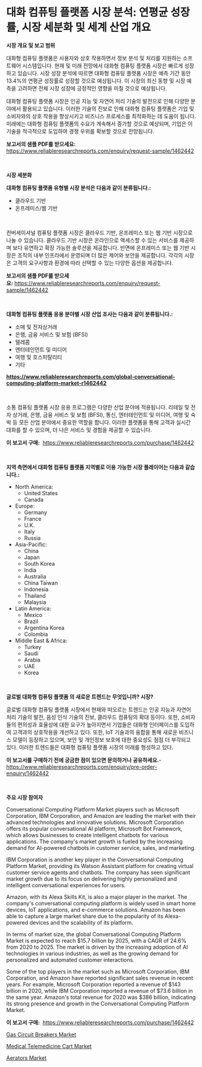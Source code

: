 <p><h1>대화 컴퓨팅 플랫폼 시장 분석: 연평균 성장률, 시장 세분화 및 세계 산업 개요</h1></p><p><strong>시장 개요 및 보고 범위</strong></p>
<p><p>대화형 컴퓨팅 플랫폼은 사용자와 상호 작용하면서 정보 분석 및 처리를 지원하는 소프트웨어 시스템입니다. 현재 및 미래 전망에서 대화형 컴퓨팅 플랫폼 시장은 빠르게 성장하고 있습니다. 시장 성장 분석에 따르면 대화형 컴퓨팅 플랫폼 시장은 예측 기간 동안 13.4%의 연평균 성장률로 성장할 것으로 예상됩니다. 이 시장의 최신 동향 및 시장 예측을 고려하면 전체 시장 성장에 긍정적인 영향을 미칠 것으로 예상됩니다. </p><p>대화형 컴퓨팅 플랫폼 시장은 인공 지능 및 자연어 처리 기술의 발전으로 인해 다양한 분야에서 활용되고 있습니다. 이러한 기술의 진보로 인해 대화형 컴퓨팅 플랫폼은 기업 및 소비자와의 상호 작용을 향상시키고 비즈니스 프로세스를 최적화하는 데 도움이 됩니다. 미래에는 대화형 컴퓨팅 플랫폼의 수요가 계속해서 증가할 것으로 예상되며, 기업은 이 기술을 적극적으로 도입하여 경쟁 우위를 확보할 것으로 전망됩니다.</p></p>
<p><strong>보고서의 샘플 PDF를 받으세요:</strong> <a href="https://www.reliableresearchreports.com/enquiry/request-sample/1462442">https://www.reliableresearchreports.com/enquiry/request-sample/1462442</a></p>
<p>&nbsp;</p>
<p><strong>시장 세분화</strong></p>
<p><strong>대화형 컴퓨팅 플랫폼 유형별 시장 분석은 다음과 같이 분류됩니다.:</strong></p>
<p><ul><li>클라우드 기반</li><li>온프레미스/웹 기반</li></ul></p>
<p>&nbsp;</p>
<p><p>컨버세이셔널 컴퓨팅 플랫폼 시장은 클라우드 기반, 온프레미스 또는 웹 기반 시장으로 나눌 수 있습니다. 클라우드 기반 시장은 온라인으로 액세스할 수 있는 서비스를 제공하며 보다 유연하고 확장 가능한 솔루션을 제공합니다. 반면에 온프레미스 또는 웹 기반 시장은 조직의 내부 인프라에서 운영되며 더 많은 제어와 보안을 제공합니다. 각각의 시장은 고객의 요구사항과 환경에 따라 선택할 수 있는 다양한 옵션을 제공합니다.</p></p>
<p><strong>보고서의 샘플 PDF를 받으세요:</strong>&nbsp;<a href="https://www.reliableresearchreports.com/enquiry/request-sample/1462442">https://www.reliableresearchreports.com/enquiry/request-sample/1462442</a></p>
<p>&nbsp;</p>
<p><strong> 대화형 컴퓨팅 플랫폼 응용 분야별 시장 산업 조사는 다음과 같이 분류됩니다.:</strong></p>
<p><ul><li>소매 및 전자상거래</li><li>은행, 금융 서비스 및 보험 (BFSI)</li><li>텔레콤</li><li>엔터테인먼트 및 미디어</li><li>여행 및 호스피탈리티</li><li>기타</li></ul></p>
<p><strong><a href="https://www.reliableresearchreports.com/global-conversational-computing-platform-market-r1462442">https://www.reliableresearchreports.com/global-conversational-computing-platform-market-r1462442</a></strong></p>
<p>&nbsp;</p>
<p><p>소통 컴퓨팅 플랫폼 시장 응용 프로그램은 다양한 산업 분야에 적용됩니다. 리테일 및 전자 상거래, 은행, 금융 서비스 및 보험 (BFSI), 통신, 엔터테인먼트 및 미디어, 여행 및 숙박 등 모든 산업 분야에서 중요한 역할을 합니다. 이러한 플랫폼을 통해 고객과 실시간 대화를 할 수 있으며, 더 나은 서비스 및 경험을 제공할 수 있습니다.</p></p>
<p><strong>이 보고서 구매:</strong>&nbsp; <a href="https://www.reliableresearchreports.com/purchase/1462442">https://www.reliableresearchreports.com/purchase/1462442</a></p>
<p>&nbsp;</p>
<p><strong>지역 측면에서 대화형 컴퓨팅 플랫폼 지역별로 이용 가능한 시장 플레이어는 다음과 같습니다.:</strong></p>
<p><ul>
    <li>
        North America:
        <ul>
            <li>United States</li>
            <li>Canada</li>
        </ul>
    </li>
    <li>
        Europe:
        <ul>
            <li>Germany</li>
            <li>France</li>
            <li>U.K.</li>
            <li>Italy</li>
            <li>Russia</li>
        </ul>
    </li>
    <li>
        Asia-Pacific:
        <ul>
            <li>China</li>
            <li>Japan</li>
            <li>South Korea</li>
            <li>India</li>
            <li>Australia</li>
            <li>China Taiwan</li>
            <li>Indonesia</li>
            <li>Thailand</li>
            <li>Malaysia</li>
        </ul>
    </li>
    <li>
        Latin America:
        <ul>
            <li>Mexico</li>
            <li>Brazil</li>
            <li>Argentina Korea</li>
            <li>Colombia</li>
        </ul>
    </li>
    <li>
        Middle East & Africa:
        <ul>
            <li>Turkey</li>
            <li>Saudi</li>
            <li>Arabia</li>
            <li>UAE</li>
            <li>Korea</li>
        </ul>
    </li>
    </ul></p>
<p>&nbsp;</p>
<p><strong>글로벌 대화형 컴퓨팅 플랫폼 의 새로운 트렌드는 무엇입니까? 시장?</strong></p>
<p><p>글로벌 대화형 컴퓨팅 플랫폼 시장에서 현재와 떠오르는 트렌드는 인공 지능과 자연어 처리 기술의 발전, 음성 인식 기술의 진보, 클라우드 컴퓨팅의 확대 등이다. 또한, 소비자들의 편의성과 효율성에 대한 요구가 높아지면서 기업들은 대화형 인터페이스를 도입하여 고객과의 상호작용을 개선하고 있다. 또한, IoT 기술과의 융합을 통해 새로운 비즈니스 모델이 등장하고 있으며, 보안 및 개인정보 보호에 대한 중요성도 점점 더 부각되고 있다. 이러한 트렌드들은 대화형 컴퓨팅 플랫폼 시장의 미래를 형성하고 있다.</p></p>
<p><strong>이 보고서를 구매하기 전에 궁금한 점이 있으면 문의하거나 공유하세요.</strong>- <a href="https://www.reliableresearchreports.com/enquiry/pre-order-enquiry/1462442">https://www.reliableresearchreports.com/enquiry/pre-order-enquiry/1462442</a></p>
<p>&nbsp;</p>
<p><strong>주요 시장 참여자</strong></p>
<p><p>Conversational Computing Platform Market players such as Microsoft Corporation, IBM Corporation, and Amazon are leading the market with their advanced technologies and innovative solutions. Microsoft Corporation offers its popular conversational AI platform, Microsoft Bot Framework, which allows businesses to create intelligent chatbots for various applications. The company's market growth is fueled by the increasing demand for AI-powered chatbots in customer service, sales, and marketing.</p><p>IBM Corporation is another key player in the Conversational Computing Platform Market, providing its Watson Assistant platform for creating virtual customer service agents and chatbots. The company has seen significant market growth due to its focus on delivering highly personalized and intelligent conversational experiences for users.</p><p>Amazon, with its Alexa Skills Kit, is also a major player in the market. The company's conversational computing platform is widely used in smart home devices, IoT applications, and e-commerce solutions. Amazon has been able to capture a large market share due to the popularity of its Alexa-powered devices and the scalability of its platform.</p><p>In terms of market size, the global Conversational Computing Platform Market is expected to reach $15.7 billion by 2025, with a CAGR of 24.6% from 2020 to 2025. The market is driven by the increasing adoption of AI technologies in various industries, as well as the growing demand for personalized and automated customer interactions.</p><p>Some of the top players in the market such as Microsoft Corporation, IBM Corporation, and Amazon have reported significant sales revenue in recent years. For example, Microsoft Corporation reported a revenue of $143 billion in 2020, while IBM Corporation reported a revenue of $73.6 billion in the same year. Amazon's total revenue for 2020 was $386 billion, indicating its strong presence and growth in the Conversational Computing Platform Market.</p></p>
<p><strong>이 보고서 구매:</strong>&nbsp;&nbsp;<a href="https://www.reliableresearchreports.com/purchase/1462442">https://www.reliableresearchreports.com/purchase/1462442</a></p>
<p><p><a href="https://github.com/nicoletavirag/Market-Research-Report-List-3/blob/main/gas-circuit-breakers-market.md">Gas Circuit Breakers Market</a></p><p><a href="https://five-trouble-98a.notion.site/Medical-Telemedicine-Cart-Market-Trends-Forecast-and-Competitive-Analysis-to-2031-46988f4032e340b599c11ddcc501ebc0">Medical Telemedicine Cart Market</a></p><p><a href="https://github.com/mauripalmi/Market-Research-Report-List-3/blob/main/aerators-market.md">Aerators Market</a></p></p>